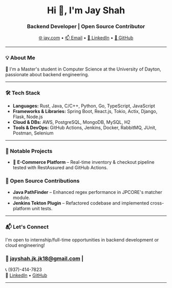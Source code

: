 <h1 align="center">Hi 👋, I'm Jay Shah</h1>
<h3 align="center"> Backend Developer  | Open Source Contributor</h3>

<p align="center">
  <a href="https://jay-github-io.vercel.app/" target="_blank">🌐  jay.com</a> • 
  <a href="mailto:jayshah.jk.jk18@gmail.com">📫 Email</a> • 
  <a href="https://linkedin.com/in/jayshah018" target="_blank">💼 LinkedIn</a> • 
  <a href="https://github.com/jayshah1819" target="_blank">🐙 GitHub</a>
</p>

---

### 💡 About Me

🚀 I'm a Master's student in Computer Science at the University of Dayton, passionate about backend engineering.

---

### 🛠️ Tech Stack

- **Languages:**  Rust, Java, C/C++, Python, Go, TypeScript, JavaScript‬
- **Frameworks & Libraries:** Spring Boot, React.js, Tokio, Actix, Django, Flask, Node.js‬
‭
- **Cloud & DBs:** AWS, PostgreSQL, MongoDB, MySQL, H2
- **Tools & DevOps:** GitHub Actions, Jenkins, Docker, RabbitMQ, JUnit, Postman, Selenium

---
### 🔨 Notable Projects

- 🔹 **E-Commerce Platform** – Real-time inventory & checkout pipeline tested with RestAssured and GitHub Actions.



### 👥 Open Source Contributions

- **Java PathFinder** – Enhanced regex performance in JPCORE's matcher module.  
- **Jenkins Tekton Plugin** – Refactored codebase and implemented cross-platform unit tests.

---

### 📬 Let's Connect

I'm open to internship/full-time opportunities in backend development or cloud engineering!

### 📧 jayshah.jk.jk18@gmail.com | 

📞 (937)-414-7823  
🔗 [LinkedIn](https://linkedin.com/in/jayshah018) 
• [GitHub](https://github.com/jayshah1819)

---
